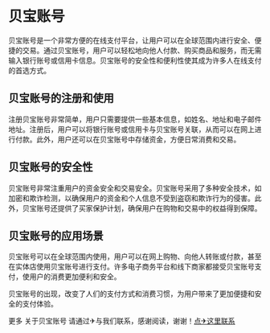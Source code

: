 # 贝宝账号

贝宝账号是一个非常方便的在线支付平台，让用户可以在全球范围内进行安全、便捷的交易。通过贝宝账号，用户可以轻松地向他人付款、购买商品和服务，而无需输入银行账号或信用卡信息。贝宝账号的安全性和便利性使其成为许多人在线支付的首选方式。

## 贝宝账号的注册和使用

注册贝宝账号非常简单，用户只需要提供一些基本信息，如姓名、地址和电子邮件地址。注册后，用户可以将银行账号或信用卡与贝宝账号关联，从而可以在网上进行付款。此外，用户还可以在贝宝账号中存储资金，方便日常消费和交易。

## 贝宝账号的安全性

贝宝账号非常注重用户的资金安全和交易安全。贝宝账号采用了多种安全技术，如加密和欺诈检测，以确保用户的资金和个人信息不受到盗窃和欺诈行为的侵害。此外，贝宝账号还提供了买家保护计划，确保用户在购物和交易中的权益得到保障。

## 贝宝账号的应用场景

贝宝账号可以在全球范围内使用，用户可以在网上购物、向他人转账或付款，甚至在实体店使用贝宝账号进行支付。许多电子商务平台和线下商家都接受贝宝账号支付，使用户的消费更加便利和安全。

贝宝账号的出现，改变了人们的支付方式和消费习惯，为用户带来了更加便捷和安全的支付体验。

更多 关于贝宝账号 请通过✈与我们联系，感谢阅读，谢谢！[点✈这里联系](https://ww.k02.cc)